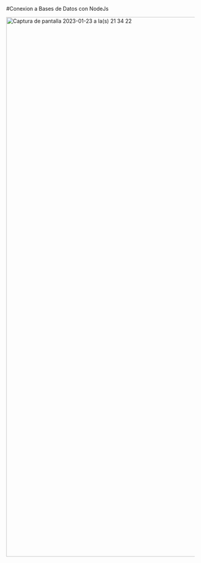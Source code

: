 #Conexion a Bases de Datos con NodeJs



<img width="1440" alt="Captura de pantalla 2023-01-23 a la(s) 21 34 22" src="https://user-images.githubusercontent.com/80010254/214201018-c59417cc-fdea-4fb8-9374-5dc4bd6a9314.png">
